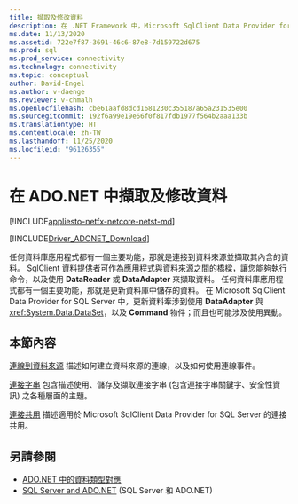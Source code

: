 ```yaml
---
title: 擷取及修改資料
description: 在 .NET Framework 中，Microsoft SqlClient Data Provider for SQL Server 可作為應用程式與資料來源之間的橋樑來讀取及更新資料。
ms.date: 11/13/2020
ms.assetid: 722e7f87-3691-46c6-87e8-7d159722d675
ms.prod: sql
ms.prod_service: connectivity
ms.technology: connectivity
ms.topic: conceptual
author: David-Engel
ms.author: v-daenge
ms.reviewer: v-chmalh
ms.openlocfilehash: cbe61aafd8dcd1681230c355187a65a231535e00
ms.sourcegitcommit: 192f6a99e19e66f0f817fdb1977f564b2aaa133b
ms.translationtype: HT
ms.contentlocale: zh-TW
ms.lasthandoff: 11/25/2020
ms.locfileid: "96126355"
---
```

# <a name="retrieving-and-modifying-data-in-adonet"></a>在 ADO.NET 中擷取及修改資料

[!INCLUDE[appliesto-netfx-netcore-netst-md](../../includes/appliesto-netfx-netcore-netst-md.md)]

[!INCLUDE[Driver_ADONET_Download](../../includes/driver_adonet_download.md)]

任何資料庫應用程式都有一個主要功能，那就是連接到資料來源並擷取其內含的資料。 SqlClient 資料提供者可作為應用程式與資料來源之間的橋樑，讓您能夠執行命令，以及使用 **DataReader** 或 **DataAdapter** 來擷取資料。 任何資料庫應用程式都有一個主要功能，那就是更新資料庫中儲存的資料。 在 Microsoft SqlClient Data Provider for SQL Server 中，更新資料牽涉到使用 **DataAdapter** 與 <xref:System.Data.DataSet>，以及 **Command** 物件；而且也可能涉及使用異動。

## <a name="in-this-section"></a>本節內容

[連線到資料來源](connecting-to-data-source.md) 描述如何建立資料來源的連線，以及如何使用連線事件。

[連接字串](connection-strings.md) 包含描述使用、儲存及擷取連接字串 (包含連接字串關鍵字、安全性資訊) 之各種層面的主題。

[連接共用](connection-pooling.md) 描述適用於 Microsoft SqlClient Data Provider for SQL Server 的連接共用。

## <a name="see-also"></a>另請參閱

- [ADO.NET 中的資料類型對應](data-type-mappings-ado-net.md)
- [SQL Server and ADO.NET](./sql/index.md) (SQL Server 和 ADO.NET)
